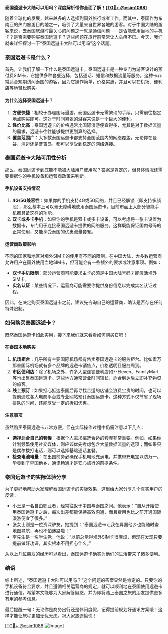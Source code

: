 **泰国遠遊卡大陆可以用吗？深度解析带你全面了解！[[TG💪+ @esim1088](https://t.me/s/esim1088)]**

随着全球化的发展，越来越多的人选择到国外旅行或者工作。而其中，泰国作为东南亚的热门旅游目的地之一，吸引了大量来自世界各地的游客。对于中国大陆的游客来说，去泰国旅游时最关心的问题之一就是通信问题——是否能使用当地的手机卡？是否需要购买泰国远遊卡？这些问题在旅行前常常让人头疼不已。今天，我们就来详细探讨一下“泰国远遊卡大陆可以用吗”这个话题。

### 泰国远遊卡是什么？

首先，让我们了解一下什么是泰国远遊卡。泰国远遊卡是一种专门为游客设计的预付费SIM卡，它提供多种套餐选择，包括通话、短信和数据流量等服务。这种卡非常适合短期访问泰国的游客，因为它操作简单，价格实惠，并且可以在机场、便利店等地轻松购买。

#### 为什么选择泰国远遊卡？

1. **方便快捷**：相较于办理国际漫游，泰国远遊卡无需繁琐的手续，只需前往指定地点购买即可。这对于时间紧张的游客来说是一个巨大的便利。
2. **性价比高**：泰国远遊卡的价格通常比国际漫游便宜得多，尤其是对于数据流量的需求，远遊卡往往能够提供更划算的选择。
3. **覆盖范围广**：大多数泰国远遊卡都支持全国范围内的网络覆盖，无论你在曼谷、清迈还是普吉岛，都可以享受到稳定的网络连接。

### 泰国远遊卡大陆可用性分析

那么，泰国远遊卡到底能不能被大陆用户使用呢？答案是肯定的，但具体情况还需要根据你的手机设备和运营商政策来判断。

#### 手机设备支持情况

1. **4G/5G兼容性**：如果你的手机支持4G或5G网络，并且已经解锁（即支持多频段），那么基本上可以毫无障碍地使用泰国远遊卡。目前市面上大部分智能手机都具备这样的功能。
2. **双卡或多卡手机**：如果你的手机是双卡或多卡设备，可以考虑将一张卡设置为数据卡，专门用于连接泰国远遊卡提供的网络服务。这样既能保证国内号码的正常使用，又能享受泰国的优惠流量套餐。

#### 运营商政策影响

不同的国家和地区对境外SIM卡的使用有不同的限制。在中国大陆，大多数运营商允许用户在国外使用当地SIM卡，但可能会有一些额外的要求或注意事项。例如：
- **双卡手机限制**：部分运营商可能要求主卡必须是中国大陆号码才能激活境外SIM卡。
- **实名认证**：某些情况下，运营商可能需要你提供身份信息以完成实名认证过程。

因此，在决定购买泰国远遊卡之前，建议先咨询自己的运营商，确认是否存在任何特殊限制。

### 如何购买泰国远遊卡？

既然泰国远遊卡如此实用，接下来我们就来看看如何购买它吧！

#### 在泰国本地购买

1. **机场柜台**：几乎所有主要国际机场都有售卖泰国远遊卡的服务柜台。比如素万那普国际机场就有多个品牌的远遊卡销售点，价格透明且服务周到。
2. **市区便利店**：除了机场之外，许多大型连锁便利店如7-Eleven、FamilyMart等也出售泰国远遊卡。这些地方通常营业时间较长，适合到达后立即补充物资的旅客。
3. **线上预订**：如果担心抵达泰国后再寻找合适的店铺会浪费宝贵的时间，也可以提前通过各大电商平台或专业网站预订泰国远遊卡。这种方式不仅节省了现场排队的时间，还能享受一定的折扣优惠。

#### 注意事项

虽然购买泰国远遊卡非常方便，但在实际操作过程中仍需注意以下几点：
- **选择适合自己的套餐**：根据个人需求挑选合适的套餐非常重要。例如，如果你计划频繁使用社交媒体，则应该优先考虑包含大量数据流量的选项；而如果只是偶尔拨打电话，则可以选择基础通话套餐。
- **检查电池电量**：在出国前务必确保手机电池充满电，并携带充电宝以防万一。毕竟到了异国他乡，通讯畅通才是安心旅行的前提条件。

### 泰国远遊卡的实际体验分享

为了更好地帮助大家理解泰国远遊卡的实际效果，这里给大家分享几个真实用户的反馈：

- 小王是一名自由职业者，经常往返于中国与泰国之间。他表示：“自从开始使用泰国远遊卡之后，每次出差都能保持高效沟通，而且费用也比之前开通国际漫游便宜了很多。”
- 张女士则是一位资深驴友，她提到：“泰国远遊卡让我在异国他乡也能随时查地图导航，再也不怕迷路啦！”
- 李先生是一名学生党，他说：“以前总觉得境外SIM卡很麻烦，但现在发现只要提前做好功课，其实根本不用担心什么。”

从以上几位朋友的经历可以看出，泰国远遊卡确实为他们的生活带来了诸多便利。

### 结语

综上所述，“泰国远遊卡大陆可以用吗？”这个问题的答案显然是肯定的。只要你的手机设备符合要求，并且遵循相关运营商的规定，就可以顺利地在泰国使用远遊卡进行通信。希望本文能够为大家解答疑惑，并为即将踏上泰国之旅的朋友提供更多有用的参考信息。

最后提醒一句：无论你是商务出行还是休闲度假，记得提前规划好通讯方案哦！这样才能让旅程更加无忧无虑。祝大家旅途愉快！

[[TG💪+ @esim1088](https://t.me/s/esim1088) ![Image](https://i.postimg.cc/4NQfJmqS/Snipaste-2025-05-13-00-14-12.png)]